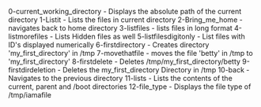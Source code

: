 0-current_working_directory - Displays the absolute path of the current directory
1-Listit - Lists the files in current directory
2-Bring_me_home - navigates back to home directory
3-listfiles - lists files in long format
4-listmorefiles - Lists Hidden files as well
5-listfilesdigitonly - List files with ID's displayed numerically
6-firstdirectory - Creates directory 'my_first_directory' in /tmp
7-movethatfile - moves the file 'betty' in /tmp to 'my_first_directory'
8-firstdelete - Deletes /tmp/my_first_directory/betty
9-firstdirdeletion - Deletes the my_first_directory Directory in /tmp
10-back - Navigates to the previous directory
11-lists - Lists the contents of the current, parent and /boot directories
12-file_type - Displays the file type of /tmp/iamafile
